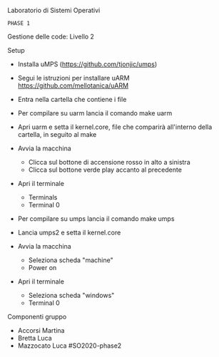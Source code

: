 Laboratorio di Sistemi Operativi 

	PHASE 1

Gestione delle code: Livello 2

Setup 


- Installa uMPS (https://github.com/tjonjic/umps)

- Segui le istruzioni per installare uARM
  https://github.com/mellotanica/uARM

- Entra nella cartella che contiene i file

- Per compilare su uarm lancia il comando 
	make uarm 

- Apri uarm e setta il kernel.core, file che comparirà all'interno della cartella, in seguito al make

- Avvia la macchina 
	- Clicca sul bottone di accensione rosso in alto a sinistra
	- Clicca sul bottone verde play accanto al precedente

- Apri il terminale
	- Terminals
	- Terminal 0

- Per compilare su umps lancia il comando 
	make umps

- Lancia umps2 e setta il kernel.core

- Avvia la macchina
	- Seleziona scheda "machine"
	- Power on 

- Apri il terminale 
	- Seleziona scheda "windows"
	- Terminal 0


Componenti gruppo
- Accorsi Martina 
- Bretta Luca
- Mazzocato Luca
#SO2020-phase2
